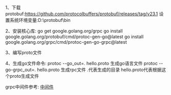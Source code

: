 1、下载protobuf:https://github.com/protocolbuffers/protobuf/releases/tag/v23.1
设置系统环境变量:D:\protobuf\bin

2、安装核心库:
go get google.golang.org/grpc 
go install google.golang.org/protobuf/cmd/protoc-gen-go@latest
go install google.golang.org/grpc/cmd/protoc-gen-go-grpc@latest

3、编写proto文件

4、生成go文件命令:
   protoc --go_out=. hello.proto  生成go语言文件
   protoc --go-grpc_out=. hello.proto  生成rpc文件
 .代表生成的目录  hello.proto代表根据这个proto生成文件

grpc中间件参考: [中间件](https://github.com/grpc-ecosystem/go-grpc-middleware)